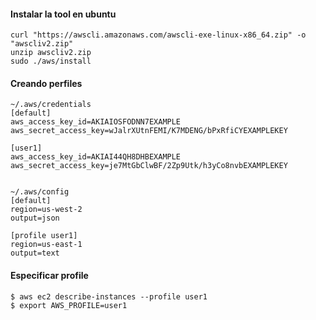 #### Instalar la tool en ubuntu
    curl "https://awscli.amazonaws.com/awscli-exe-linux-x86_64.zip" -o "awscliv2.zip"
    unzip awscliv2.zip
    sudo ./aws/install


#### Creando perfiles 

    ~/.aws/credentials
    [default]
    aws_access_key_id=AKIAIOSFODNN7EXAMPLE
    aws_secret_access_key=wJalrXUtnFEMI/K7MDENG/bPxRfiCYEXAMPLEKEY

    [user1]
    aws_access_key_id=AKIAI44QH8DHBEXAMPLE
    aws_secret_access_key=je7MtGbClwBF/2Zp9Utk/h3yCo8nvbEXAMPLEKEY
    
    
    ~/.aws/config
    [default]
    region=us-west-2
    output=json

    [profile user1]
    region=us-east-1
    output=text
    
#### Especificar profile

    $ aws ec2 describe-instances --profile user1
    $ export AWS_PROFILE=user1
